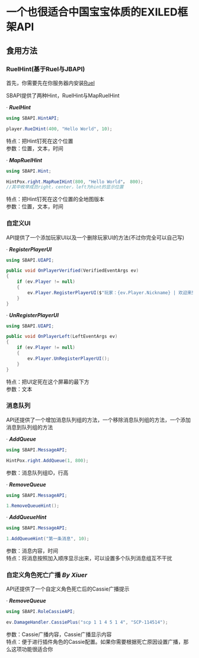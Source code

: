 # 一个也很适合中国宝宝体质的EXILED框架API 
 
## 食用方法
### RuelHint(基于RueI与JBAPI)
首先，你需要先在你服务器内安装[Ruel](https://github.com/Ruemena/RueI)

SBAPI提供了两种Hint，RueIHint与MapRueIHint

· ***RueIHint***  

``` csharp
using SBAPI.HintAPI;

player.RueIHint(400, "Hello World", 10);
```
特点：把Hint钉死在这个位置  
参数：位置，文本，时间

· ***MapRueIHint***
``` csharp
using SBAPI.Hint;

HintPox.right.MapRueIHint(800, "Hello World"， 800);
//其中枚举成员right，center，left为hint的显示位置
```
特点：把Hint钉死在这个位置的全地图版本  
参数：位置，文本，时间

### 自定义UI

API提供了一个添加玩家UI以及一个删除玩家UI的方法(不过你完全可以自己写)

· ***RegisterPlayerUI***  

``` csharp
using SBAPI.UIAPI;

public void OnPlayerVerified(VerifiedEventArgs ev)
{
    if (ev.Player != null)
    {
        ev.Player.RegisterPlayerUI($"玩家：{ev.Player.Nickname} | 欢迎来到xxxxxx服务器 | QQ群：1145141919810");
    }
}
```
· ***UnRegisterPlayerUI***  

``` csharp
using SBAPI.UIAPI;

public void OnPlayerLeft(LeftEventArgs ev)
{
    if (ev.Player != null)
    {
        ev.Player.UnRegisterPlayerUI();
    }
}
```
特点：把UI定死在这个屏幕的最下方  
参数：文本

### 消息队列

API还提供了一个增加消息队列组的方法，一个移除消息队列组的方法，一个添加消息到队列组的方法

· ***AddQueue***  

``` csharp
using SBAPI.MessageAPI;

HintPox.right.AddQueue(1, 800);
```
参数：消息队列组ID，行高

· ***RemoveQueue***  

``` csharp
using SBAPI.MessageAPI;

1.RemoveQueueHint();
```
· ***AddQueueHint***  

``` csharp
using SBAPI.MessageAPI;

1.AddQueueHint("第一条消息", 10);
```
参数：消息内容，时间  
特点：将消息按照加入顺序显示出来，可以设置多个队列消息组互不干扰  

### 自定义角色死亡广播 ***By Xiuer***  

API还提供了一个自定义角色死亡后的Cassie广播提示

· ***RemoveQueue***  

``` csharp
using SBAPI.RoleCassieAPI;

ev.DamageHandler.CassiePlus("scp 1 1 4 5 1 4", "SCP-114514");
```


参数：Cassie广播内容，Cassie广播显示内容  
特点：便于进行插件角色的Cassie配置。如果你需要根据死亡原因设置广播，那么这项功能很适合你  


